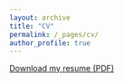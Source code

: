 ```yaml
---
layout: archive
title: "CV"
permalink: /_pages/cv/
author_profile: true
---
```


[Download my resume (PDF)](https://finamintoastcrunch.github.io/assets/pdfs/Fin_CV_9_28_25.pdf)
